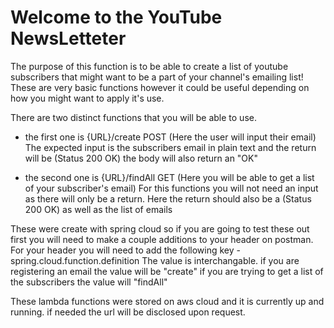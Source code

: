 <H1> Welcome to the YouTube NewsLetteter </H1>

The purpose of this function is to be able to create a list of youtube subscribers that might want to be a part of your channel's emailing list! These
are very basic functions however it could be useful depending on how you might want to apply it's use. 

There are two distinct functions that you will be able to use.
- the first one is {URL}/create POST (Here the user will input their email)
	The expected input is the subscribers email in plain text and the return will be (Status 200 OK) the body will also return an "OK"
	
- the second one is {URL}/findAll GET (Here you will be able to get a list of your subscriber's email)
	For this functions you will not need an input as there will only be a return. Here the return should also be a (Status 200 OK) as
	well as the list of emails 

These were create with spring cloud so if you are going to test these out first you will need to make a couple additions to your header on postman.
For your header you will need to add the following key - spring.cloud.function.definition
The value is interchangable. if you are registering an email the value will be "create"
if you are trying to get a list of the subscribers the value will "findAll"

These lambda functions were stored on aws cloud and it is currently up and running. if needed the url will be disclosed upon request.
